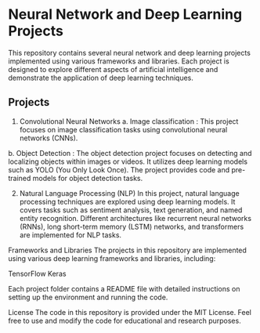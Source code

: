 
# Neural Network and Deep Learning Projects
This repository contains several neural network and deep learning projects implemented using various frameworks and libraries. Each project is designed to explore different aspects of artificial intelligence and demonstrate the application of deep learning techniques.

## Projects
1. Convolutional Neural Networks
  a. Image classification : This project focuses on image classification tasks using convolutional neural networks (CNNs). 
  
  b. Object Detection : The object detection project focuses on detecting and localizing objects within images or videos. 
     It utilizes deep learning models such as YOLO (You Only Look Once). 
     The project provides code and pre-trained models for object detection tasks.

2. Natural Language Processing (NLP)
In this project, natural language processing techniques are explored using deep learning models. 
It covers tasks such as sentiment analysis, text generation, and named entity recognition. 
Different architectures like recurrent neural networks (RNNs), long short-term memory (LSTM) networks, and transformers are implemented for NLP tasks.


Frameworks and Libraries
The projects in this repository are implemented using various deep learning frameworks and libraries, including:

TensorFlow
Keras

Each project folder contains a README file with detailed instructions on setting up the environment and running the code.

License
The code in this repository is provided under the MIT License. Feel free to use and modify the code for educational and research purposes.

